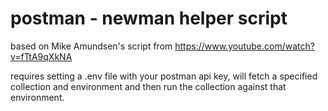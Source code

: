 # postman - newman helper script

based on Mike Amundsen's script from https://www.youtube.com/watch?v=fTtA9qXkNA

requires setting a .env file with your postman api key, will fetch a specified collection and environment and then run the collection against that environment.
